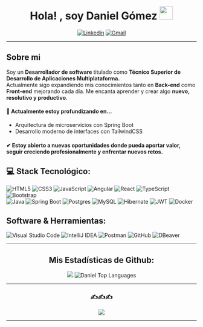 <h1 align="center">Hola! , soy Daniel Gómez <img src="https://media.giphy.com/media/hvRJCLFzcasrR4ia7z/giphy.gif" width="35"></h1>

<div align="center">

[![Linkedin](https://img.shields.io/badge/linkedin-%2300acee.svg?color=405DE6&style=for-the-badge&logo=linkedin&logoColor=white)](https:/www.linkedin.com/in/daniel-gomez-benitez-05b62b292/) [![Gmail](https://img.shields.io/badge/gmail-%23EA4335.svg?style=for-the-badge&logo=gmail&logoColor=white)](mailto:danielgomezbenitez29@gmail.com/)

</div>

<hr>

<div>
  
## Sobre mi

<p>
Soy un <b>Desarrollador de software</b> titulado como <b>Técnico Superior de Desarrollo de Aplicaciones Multiplataforma.</b><br>
Actualmente sigo expandiendo mis conocimientos tanto en <b>Back-end</b> como <b>Front-end</b> mejorando cada día.
Me encanta aprender y crear algo <b>nuevo, resolutivo y productivo</b>.

#### 🌱 Actualmente estoy profundizando en…
- Arquitectura de microservicios con Spring Boot
- Desarrollo moderno de interfaces con TailwindCSS

#### ✔ Estoy abierto a nuevas oportunidades donde pueda aportar valor, seguir creciendo profesionalmente y enfrentar nuevos retos.
</p>

</div>

<div>

## :computer: Stack Tecnológico:
![HTML5](https://img.shields.io/badge/html5-%23E34F26.svg?style=for-the-badge&logo=html5&logoColor=white) ![CSS3](https://img.shields.io/badge/css3-%231572B6.svg?style=for-the-badge&logo=css3&logoColor=white) ![JavaScript](https://img.shields.io/badge/javascript-%23323330.svg?style=for-the-badge&logo=javascript&logoColor=%23F7DF1E) ![Angular](https://img.shields.io/badge/angular-%23DD0031.svg?style=for-the-badge&logo=angular&logoColor=white) ![React](https://img.shields.io/badge/react-%2320232a.svg?style=for-the-badge&logo=react&logoColor=%2361DAFB) ![TypeScript](https://img.shields.io/badge/typescript-%23007ACC.svg?style=for-the-badge&logo=typescript&logoColor=white) ![Bootstrap](https://img.shields.io/badge/bootstrap-%238511FA.svg?style=for-the-badge&logo=bootstrap&logoColor=white) <br> ![Java](https://img.shields.io/badge/java-%23ED8B00.svg?style=for-the-badge&logo=openjdk&logoColor=white) ![Spring Boot](https://img.shields.io/badge/Spring_Boot-%236DB33F.svg?style=for-the-badge&logo=spring-boot&logoColor=white) ![Postgres](https://img.shields.io/badge/postgres-%23316192.svg?style=for-the-badge&logo=postgresql&logoColor=white) ![MySQL](https://img.shields.io/badge/MySQL-%234479A1.svg?style=for-the-badge&logo=mysql&logoColor=white) ![Hibernate](https://img.shields.io/badge/Hibernate-59666C?style=for-the-badge&logo=Hibernate&logoColor=white) ![JWT](https://img.shields.io/badge/JWT-black?style=for-the-badge&logo=JSON%20web%20tokens) ![Docker](https://img.shields.io/badge/docker-%230db7ed.svg?style=for-the-badge&logo=docker&logoColor=white)

## Software & Herramientas:
![Visual Studio Code](https://img.shields.io/badge/Visual_Studio_Code-%23007ACC.svg?style=for-the-badge&logo=visual-studio-code&logoColor=white) ![IntelliJ IDEA](https://img.shields.io/badge/IntelliJIDEA-000000.svg?style=for-the-badge&logo=intellij-idea&logoColor=white) ![Postman](https://img.shields.io/badge/Postman-FF6C37?style=for-the-badge&logo=postman&logoColor=white) ![GitHub](https://img.shields.io/badge/github-%23f4f4f4.svg?style=for-the-badge&logo=github&logoColor=black) ![DBeaver](https://img.shields.io/badge/DBeaver-Database_Tool?style=for-the-badge&logo=dbeaver&logoColor=white)

</div>

<hr>

<div align="center">

## Mis Estadísticas de Github:

<img src="https://github-readme-stats.vercel.app/api?username=daaniigomez29&include_all_commits=true&show_icons=true&line_height=30&title_color=CDB4DB&icon_color=CDB4DB&text_color=D3D3D3&bg_color=0A0A0A">

<img src="https://github-readme-stats.vercel.app/api/top-langs/?username=daaniigomez29&layout=compact&theme=dark&bg_color=0A0A0A" alt="Daniel Top Languages"/>

</div>

---

<div align="center">

### ✍️✍️✍️
![](https://quotes-github-readme.vercel.app/api?type=horizontal&theme=radical&border=true&&quote=No%20hay%20nada%20más%20permanente%20que%20una%20solución%20temporal)

---
</div>

<!-- Proudly created with GPRM ( https://gprm.itsvg.in ) -->
